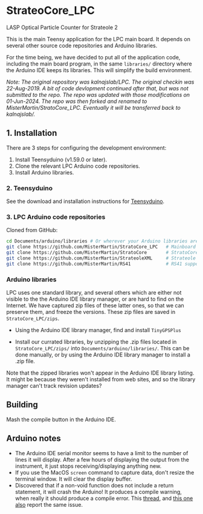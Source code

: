# StrateoCore_LPC

LASP Optical Particle Counter for Strateole 2

This is the main Teensy application for the LPC main board.
It depends on several other source code repositories and 
Arduino libraries.

For the time being, we have decided to put all of the application
code, including the main board program, in the same `libraries/`
directory where the Arduino IDE keeps its libraries. This will simplify
the build environment.

*Note: The original repository was kalnajslab/LPC. 
The original checkin was 22-Aug-2019. A bit of code devlopment continued
after that, but was not submitted to the repo. The repo was
updated with those modifications on 01-Jun-2024. The repo was then
forked and renamed to MisterMartin/StratoCore_LPC. Eventually
it will be transferred back to kalnajslab/.*


## 1. Installation

There are 3 steps for configuring the development environment:
  1. Install Teensyduino (v1.59.0 or later).
  1. Clone the relevant LPC Arduino code repositories.
  1. Install Arduino libraries.

### 2. Teensyduino

See the download and installation instructions for 
<a href="https://www.pjrc.com/teensy/td_download.html" target="_blank">Teensyduino</a>.

### 3. LPC Arduino code repositories

Cloned from GitHub:

```sh
cd Documents/arduino/libraries # Or wherever your Arduino libraries are
git clone https://github.com/MisterMartin/StratoCore_LPC   # Mainboard application
git clone https://github.com/MisterMartin/StratoCore       # StratoCore framework
git clone https://github.com/MisterMartin/StrateoleXML     # Strateole message parsing and comms support
git clone https://github.com/MisterMartin/RS41             # RS41 support library

```

### Arduino libraries

LPC uses one standard library, and several others which are either not
visible to the the Arduino IDE library manager, or are hard to find
on the Internet. We have captured zip files of these latter ones, so that
we can preserve them, and freeze the versions. These zip files are
saved in `StratoCore_LPC/zips`.

- Using the Arduino IDE library manager, find and install `TinyGPSPlus`

- Install our currated libraries, by unzipping the .zip files
  located in `StratoCore_LPC/zips/` into `Documents/arduino/libraries/`.
  This can be done manually, or by using the Arduino IDE library manager
  to install a .zip file.

Note that the zipped libraries won't appear in the Arduino IDE library
listing. It might be because they weren't installed from web
sites, and so the library manager can't track revision updates?

## Building

  Mash the compile button in the Arduino IDE.

## Arduino notes

- The Arduino IDE serial monitor seems to have a limit to the number of lines
  it will display. After a few hours of displaying the output from the instrument, 
  it just stops receiving/displaying anything new.
- If you use the MacOS `screen` command to capture data, don't resize
  the terminal window. It will clear the display buffer.
- Discovered that if a non-void function does not include a return 
  statement, it will crash the Arduino! It produces a compile
  warning, when really it should produce a compile error.
  This [thread](https://github.com/espressif/arduino-esp32/issues/5867),
  and [this one also](https://stackoverflow.com/questions/57163022/c-crash-on-a-non-void-function-doesnt-have-return-statement)
  report the same issue.